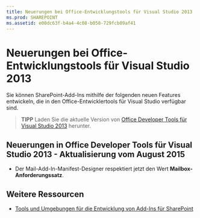 ```yaml
---
title: Neuerungen bei Office-Entwicklungstools für Visual Studio 2013
ms.prod: SHAREPOINT
ms.assetid: e00dc63f-b4a4-4c08-b058-729fcb09af41
---
```



# Neuerungen bei Office-Entwicklungstools für Visual Studio 2013
Sie können SharePoint-Add-Ins mithilfe der folgenden neuen Features entwickeln, die in den Office-Entwicklertools für Visual Studio verfügbar sind. 
> **TIPP**
> Laden Sie die aktuelle Version von  [Office Developer Tools für Visual Studio 2013](http://aka.ms/OfficeDevToolsForVS2013) herunter.
  
    
    


## Neuerungen in Office Developer Tools für Visual Studio 2013 - Aktualisierung vom August 2015
<a name="New4-2015"> </a>


- Der Mail-Add-In-Manifest-Designer respektiert jetzt den Wert **Mailbox-Anforderungssatz**.
    
  

## Weitere Ressourcen
<a name="SP15NewVSTools_addlresources"> </a>


-  [Tools und Umgebungen für die Entwicklung von Add-Ins für SharePoint](tools-and-environments-for-developing-sharepoint-add-ins.md)
    
  

